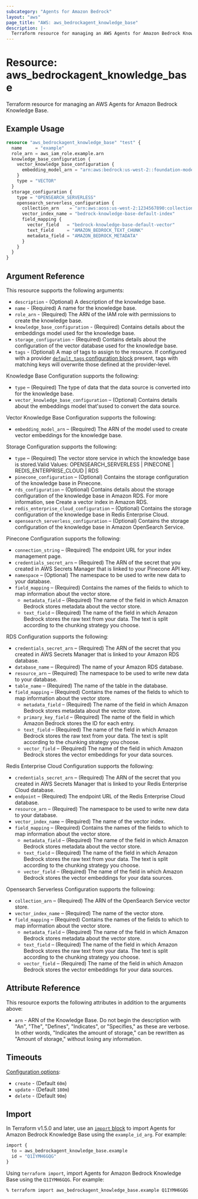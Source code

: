 ```yaml
---
subcategory: "Agents for Amazon Bedrock"
layout: "aws"
page_title: "AWS: aws_bedrockagent_knowledge_base"
description: |-
  Terraform resource for managing an AWS Agents for Amazon Bedrock Knowledge Base.
---
```


# Resource: aws_bedrockagent_knowledge_base

Terraform resource for managing an AWS Agents for Amazon Bedrock Knowledge Base.

## Example Usage

```terraform
resource "aws_bedrockagent_knowledge_base" "test" {
  name     = "example"
  role_arn = aws_iam_role.example.arn
  knowledge_base_configuration {
    vector_knowledge_base_configuration {
      embedding_model_arn = "arn:aws:bedrock:us-west-2::foundation-model/amazon.titan-embed-text-v1"
    }
    type = "VECTOR"
  }
  storage_configuration {
    type = "OPENSEARCH_SERVERLESS"
    opensearch_serverless_configuration {
      collection_arn    = "arn:aws:aoss:us-west-2:1234567890:collection/142bezjddq707i5stcrf"
      vector_index_name = "bedrock-knowledge-base-default-index"
      field_mapping {
		vector_field   = "bedrock-knowledge-base-default-vector"
        text_field     = "AMAZON_BEDROCK_TEXT_CHUNK"
        metadata_field = "AMAZON_BEDROCK_METADATA"
      }
    }
  }
}
```

## Argument Reference

This resource supports the following arguments:

* `description` - (Optional) A description of the knowledge base.
* `name` - (Required) A name for the knowledge base.
* `role_arn` - (Required) The ARN of the IAM role with permissions to create the knowledge base.
* `knowledge_base_configuration` - (Required) Contains details about the embeddings model used for the knowledge base.
* `storage_configuration` - (Required) Contains details about the configuration of the vector database used for the knowledge base.
* `tags` - (Optional) A map of tags to assign to the resource. If configured with a provider [`default_tags` configuration block](https://registry.terraform.io/providers/hashicorp/aws/latest/docs#default_tags-configuration-block) present, tags with matching keys will overwrite those defined at the provider-level.

Knowledge Base Configuration supports the following:

* `type` – (Required) The type of data that the data source is converted into for the knowledge base.
* `vector_knowledge_base_configuration` – (Optional) Contains details about the embeddings model that'sused to   convert the data source.

Vector Knowledge Base Configuration supports the following:

* `embedding_model_arn` – (Required) The ARN of the model used to create vector embeddings for the knowledge base.

Storage Configuration supports the following:

* `type` – (Required) The vector store service in which the knowledge base is stored.Valid Values: OPENSEARCH_SERVERLESS | PINECONE | REDIS_ENTERPRISE_CLOUD | RDS
* `pinecone_configuration` – (Optional) Contains the storage configuration of the knowledge base in Pinecone.
* `rds_configuration` – (Optional) Contains details about the storage configuration of the knowledge base in Amazon RDS. For more information, see Create a vector index in Amazon RDS.
* `redis_enterprise_cloud_configuration` – (Optional) Contains the storage configuration of the knowledge base in Redis Enterprise Cloud.
* `opensearch_serverless_configuration` – (Optional) Contains the storage configuration of the knowledge base in Amazon OpenSearch Service.

Pinecone Configuration supports the following:

* `connection_string` – (Required) The endpoint URL for your index management page.
* `credentials_secret_arn` – (Required) The ARN of the secret that you created in AWS Secrets Manager that is linked to your Pinecone API key.
* `namespace` – (Optional) The namespace to be used to write new data to your database.
* `field_mapping` – (Required) Contains the names of the fields to which to map information about the vector store.
    * `metadata_field` – (Required) The name of the field in which Amazon Bedrock stores metadata about the vector store.
    * `text_field` – (Required) The name of the field in which Amazon Bedrock stores the raw text from your data. The text is split according to the chunking strategy you choose.

 RDS Configuration supports the following:

* `credentials_secret_arn` – (Required) The ARN of the secret that you created in AWS Secrets Manager that is linked to your Amazon RDS database.
* `database_name` – (Required) The name of your Amazon RDS database.
* `resource_arn` – (Required) The namespace to be used to write new data to your database.
* `table_name` – (Required) The name of the table in the database.
* `field_mapping` – (Required) Contains the names of the fields to which to map information about the vector store.
    * `metadata_field` – (Required) The name of the field in which Amazon Bedrock stores metadata about the vector store.
    * `primary_key_field` – (Required) The name of the field in which Amazon Bedrock stores the ID for each entry.
    * `text_field` – (Required) The name of the field in which Amazon Bedrock stores the raw text from your data. The text is split according to the chunking strategy you choose.
    * `vector_field` – (Required) The name of the field in which Amazon Bedrock stores the vector embeddings for your data sources.

Redis Enterprise Cloud Configuration supports the following:

* `credentials_secret_arn` – (Required) The ARN of the secret that you created in AWS Secrets Manager that is linked to your Redis Enterprise Cloud database.
* `endpoint` – (Required) The endpoint URL of the Redis Enterprise Cloud database.
* `resource_arn` – (Required) The namespace to be used to write new data to your database.
* `vector_index_name` – (Required) The name of the vector index.
* `field_mapping` – (Required) Contains the names of the fields to which to map information about the vector store.
    * `metadata_field` – (Required) The name of the field in which Amazon Bedrock stores metadata about the vector store.
    * `text_field` – (Required) The name of the field in which Amazon Bedrock stores the raw text from your data. The text is split according to the chunking strategy you choose.
    * `vector_field` – (Required) The name of the field in which Amazon Bedrock stores the vector embeddings for your data sources.

Opensearch Serverless Configuration supports the following:

* `collection_arn` – (Required) The ARN of the OpenSearch Service vector store.
* `vector_index_name` – (Required) The name of the vector store.
* `field_mapping` – (Required) Contains the names of the fields to which to map information about the vector store.
    * `metadata_field` – (Required) The name of the field in which Amazon Bedrock stores metadata about the vector store.
    * `text_field` – (Required) The name of the field in which Amazon Bedrock stores the raw text from your data. The text is split according to the chunking strategy you choose.
    * `vector_field` – (Required) The name of the field in which Amazon Bedrock stores the vector embeddings for your data sources.

## Attribute Reference

This resource exports the following attributes in addition to the arguments above:

* `arn` - ARN of the Knowledge Base. Do not begin the description with "An", "The", "Defines", "Indicates", or "Specifies," as these are verbose. In other words, "Indicates the amount of storage," can be rewritten as "Amount of storage," without losing any information.

## Timeouts

[Configuration options](https://developer.hashicorp.com/terraform/language/resources/syntax#operation-timeouts):

* `create` - (Default `60m`)
* `update` - (Default `180m`)
* `delete` - (Default `90m`)

## Import

In Terraform v1.5.0 and later, use an [`import` block](https://developer.hashicorp.com/terraform/language/import) to import Agents for Amazon Bedrock Knowledge Base using the `example_id_arg`. For example:

```terraform
import {
  to = aws_bedrockagent_knowledge_base.example
  id = "Q1IYMH6GQG"
}
```

Using `terraform import`, import Agents for Amazon Bedrock Knowledge Base using the `Q1IYMH6GQG`. For example:

```console
% terraform import aws_bedrockagent_knowledge_base.example Q1IYMH6GQG
```
